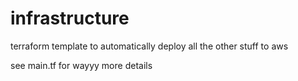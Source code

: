 # infrastructure

terraform template to automatically deploy all the other stuff to aws

see main.tf for wayyy more details
